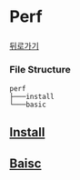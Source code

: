 # Perf

##### 

[뒤로가기](/README.md)

### File Structure

```
perf
├───install
└───basic
```

## [Install](/perf/install/README.md)

#####

## [Baisc](/perf/basic/README.md)

#####

